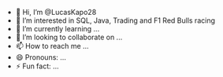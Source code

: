 - 👋 Hi, I’m @LucasKapo28
- 👀 I’m interested in SQL, Java, Trading and F1 Red Bulls racing
- 🌱 I’m currently learning ...
- 💞️ I’m looking to collaborate on ...
- 📫 How to reach me ...
- 😄 Pronouns: ...
- ⚡ Fun fact: ...

<!---
LucasKapo28/LucasKapo28 is a ✨ special ✨ repository because its `README.md` (this file) appears on your GitHub profile.
You can click the Preview link to take a look at your changes.
--->
